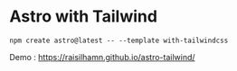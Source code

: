 # Astro with Tailwind



```
npm create astro@latest -- --template with-tailwindcss
```

Demo : https://raisilhamn.github.io/astro-tailwind/
